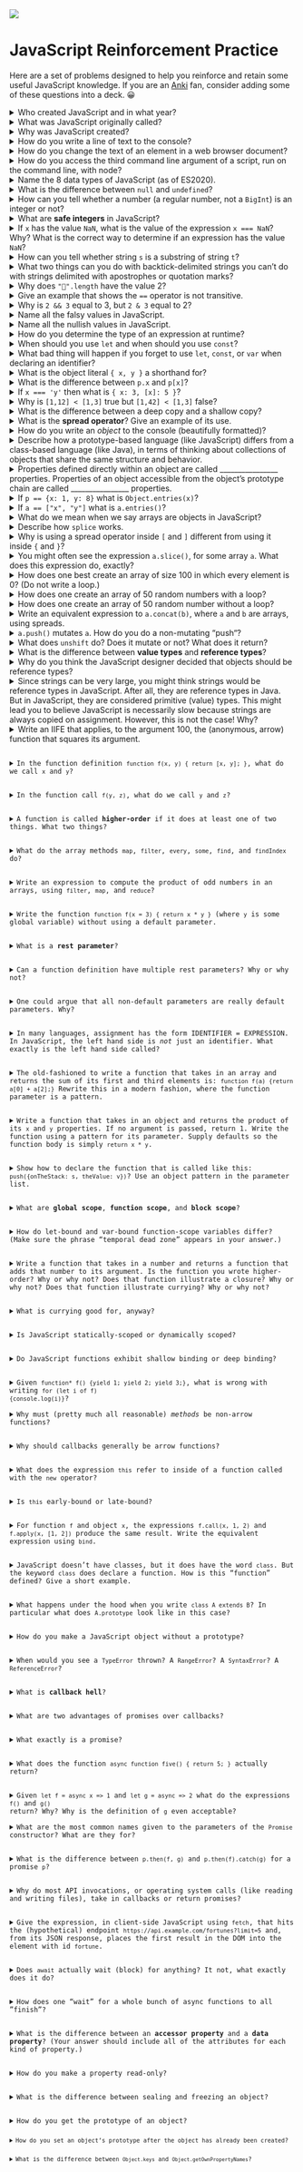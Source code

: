 <img src="https://raw.githubusercontent.com/rtoal/polyglot/master/docs/resources/javascript-logo-64.png">

# JavaScript Reinforcement Practice

Here are a set of problems designed to help you reinforce and retain some useful JavaScript knowledge. If you are an [Anki](https://apps.ankiweb.net/) fan, consider adding some of these questions into a deck. 😀

<details><summary>Who created JavaScript and in what year?</summary>Brendan Eich, 1995</details>

<details><summary>What was JavaScript originally called?</summary>Mocha</details>

<details><summary>Why was JavaScript created?</summary>Because Java, the language that was supposed to “run code in the browser” turned out to be too heavy and too slow</details>

<details><summary>How do you write a line of text to the console?</summary><code>console.log(<i>sometext</i>)</code></details>

<details><summary>How do you change the text of an element in a web browser document?</summary><code><i>element</i>.innerText = <i>sometext</i></code></details>

<details><summary>How do you access the third command line argument of a script, run on the command line, with node?</summary><code>process.argv[2]</code></details>

<details><summary>Name the 8 data types of JavaScript (as of ES2020).</summary>Undefined, Null, Boolean, Number, String, Symbol, BigInt, Object</details>

<details><summary>What is the difference between <code>null</code> and <code>undefined</code>?</summary><code>null</code> indicates the known absence of informationl <code>undefined</code> indicates not knowing a value</details>

<details><summary>How can you tell whether a number (a regular number, not a <code>BigInt</code>) is an integer or not?</summary><code>Number.isInteger(<i>x</i>)</code></details>

<details><summary>What are <b>safe integers</b> in JavaScript?</summary>Numbers in the range where representable values are packed tightly enough together that all integers are representable</details>

<details><summary>If <code>x</code> has the value <code>NaN</code>, what is the value of the expression <code>x === NaN</code>? Why? What is the correct way to determine if an expression has the value <code>NaN</code>?</summary>It’s <code>false</code> because <code>===</code> by definition produces <code>false</code> when one of its operands is <code>NaN</code>. You need to invoke <code>isNaN(x)</code></details>

<details><summary>How can you tell whether string <code>s</code> is a substring of string <code>t</code>?</summary><code>t.includes(s)</code></details>

<details><summary>What two things can you do with backtick-delimited strings you can’t do with strings delimited with apostrophes or quotation marks?</summary>Interpolate and represent multiline strings directly</details>

<details><summary>Why does <code>"🤣".length</code> have the value 2?</summary>The <code>length</code> method counts UTF-16 code units, not characters</details>

<details><summary>Give an example that shows the <code>==</code> operator is not transitive.</summary><code>"0x10" == 16</code>, <code>16 == "16"</code>, <code>"0x10" != "16"</code></details>

<details><summary>Why is <code>2 && 3</code> equal to 3, but <code>2 & 3</code> equal to 2?</summary>The former is a short circuit logical AND: since 2 is truthy it produces 3; the latter is just binary AND, and you can see that <code>0b0010 & 0b0011 === 0b0010</code></details>

<details><summary>Name all the falsy values in JavaScript.</summary><code>undefined</code>, <code>null</code>, <code>false</code>, <code>+0</code>, <code>-0</code>, <code>0n</code>, <code>NaN</code>, <code>""</code></details>

<details><summary>Name all the nullish values in JavaScript.</summary><code>undefined</code>, <code>null</code></details>

<details><summary>How do you determine the type of an expression at runtime?</summary><code>typeof(<i>e</i>)</code> produces the true type, but sometimes, <code><i>e</i>.constructor</code> will give you what you think of a type</details>

<details><summary>When should you use <code>let</code> and when should you use <code>const</code>?</summary>Bind with <code>let</code> if you will be changing the value bound to the indentifier; bind with <code>const</code> when the binding should be permanent</details>

<details><summary>What bad thing will happen if you forget to use <code>let</code>, <code>const</code>, or <code>var</code> when declaring an identifier?</summary>JavaScript creates a new property on the global object, a new global variable (!!), or if a variable already existed with that name, it is assigned to</details>

<details><summary>What is the object literal <code>{ x, y }</code> a shorthand for?</summary><code>{ x: x, y: y}</code></details>

<details><summary>What is the difference between <code>p.x</code> and <code>p[x]</code>?</summary><code>p.x</code> accesses the property of <code>p</code> named <code>"x"</code>; <code>p[x]</code> accesses the property of <code>p</code> whose name is the value stored in the variable <code>x</code></details>

<details><summary>If <code>x === 'y'</code> then what is <code>{ x: 3, [x]: 5 }</code>?</summary><code>{x: 3, y: 5}</code></details>

<details><summary>Why is <code>[1,12] < [1,3]</code> true but <code>[1,42] < [1,3]</code> false?</summary></details>

<details><summary>What is the difference between a deep copy and a shallow copy?</summary></details>

<details><summary>What is the <b>spread operator</b>? Give an example of its use.</summary></details>

<details><summary>How do you write an <i>object</i> to the console (beautifully formatted)?</summary></details>

<details><summary>Describe how a prototype-based language (like JavaScript) differs from a class-based language (like Java), in terms of thinking about collections of objects that share the same structure and behavior.</summary></details>

<details><summary>Properties defined directly within an object are called ________________ properties. Properties of an object accessible from the object’s prototype chain are called ________________ properties.</summary>Own; inherited</details>

<details><summary>If <code>p == {x: 1, y: 8}</code> what is <code>Object.entries(x)</code>?</summary><code>[ [x, 1], [y, 8] ]</code></details>

<details><summary>If <code>a == ["x", "y"]</code> what is <code>a.entries()</code>?</summary>An iterator that produces <code>[0, "x"]</code> and then <code>[1, "y"]</code></details>

<details><summary>What do we mean when we say arrays are objects in JavaScript?</summary>All types other than the seven primitive types in JavaScript are objects, hence arrays are objects</details>

<details><summary>Describe how <code>splice</code> works.</summary>It deletes zero or more elements from a given position in an array and optionally replaces these values with (an arbitrary nunber of) new elements. It returns the deleted elements in a new array</details>

<details><summary>Why is using a spread operator inside <code>[</code> and <code>]</code> different from using it inside <code>{</code> and <code>}</code>?</summary></details>

<details><summary>You might often see the expression <code>a.slice()</code>, for some array <code>a</code>. What does this expression do, exactly?</summary>It makes a shallow copy of <code>a</code></details>

<details><summary>How does one best create an array of size 100 in which every element is 0? (Do not write a loop.)</summary><code>Array(100).fill(0)</code></details>

<details><summary>How does one create an array of 50 random numbers with a loop?</summary><code>const a = []; while (a.length < 50) { a.push(Math.random()) }</code></details>

<details><summary>How does one create an array of 50 random number without a loop?</summary></details>

<details><summary>Write an equivalent expression to <code>a.concat(b)</code>, where <code>a</code> and <code>b</code> are arrays, using spreads.</summary><code>[...a, ...b]</code></details>

<details><summary><code>a.push()</code> mutates <code>a</code>. How do you do a non-mutating “push“?</summary></details>

<details><summary>What does <code>unshift</code> do? Does it mutate or not? What does it return?</summary></details>

<details><summary>What is the difference between <b>value types</b> and <b>reference types</b>?</summary></details>

<details><summary>Why do you think the JavaScript designer decided that objects should be reference types?</summary></details>

<details><summary>Since strings can be very large, you might think strings would be reference types in JavaScript. After all, they are reference types in Java. But in JavaScript, they are considered primitive (value) types. This might lead you to believe JavaScript is necessarily slow because strings are always copied on assignment. However, this is not the case! Why?</summary>You don’t need to copy them because they are immutable! So behind the scenes they are probably implemented as references, but the programmer doesn’t care</details>

<details><summary>Write an IIFE that applies, to the argument 100, the (anonymous, arrow) function that squares its argument.</summary><code>(x => x ** 2)(100)</details>

<details><summary>In the function definition <code>function f(x, y) { return [x, y]; }</code>, what do we call <code>x</code> and <code>y</code>?</summary>Parameters</details>

<details><summary>In the function call <code>f(y, z)</code>, what do we call <code>y</code> and <code>z</code>?</summary>Arguments</details>

<details><summary>A function is called <b>higher-order</b> if it does at least one of two things. What two things?</summary>Accept functions as arguments; Return a function</details>

<details><summary>What do the array methods <code>map</code>, <code>filter</code>, <code>every</code>, <code>some</code>, <code>find</code>, and <code>findIndex</code> do?</summary></details>

<details><summary>Write an expression to compute the product of odd numbers in an arrays, using <code>filter</code>, <code>map</code>, and <code>reduce</code>?</summary></details>

<details><summary>Write the function <code>function f(x = 3) { return x * y }</code> (where <code>y</code> is some global variable) without using a default parameter.</summary></details>

<details><summary>What is a <b>rest parameter</b>?</summary>A parameter that rolls up all the excess arguments into a single array. If there are no excess parameters the parameter value will be an empty array</details>

<details><summary>Can a function definition have multiple rest parameters? Why or why not?</summary>No, you wouldn’t know how many excess arguments to give each parameter (unless the language made up a weird rule, but it would be hard to remember and likely not useful in practice)</details>

<details><summary>One could argue that all non-default parameters are really default parameters. Why?</summary>They have a default value of <code>undefined</code>!</details>

<details><summary>In many languages, assignment has the form IDENTIFIER = EXPRESSION. In JavaScript, the left hand side is <em>not</em> just an identifier. What exactly is the left hand side called?</summary>A pattern</details>

<details><summary>The old-fashioned to write a function that takes in an array and returns the sum of its first and third elements is: <code>function f(a) {return a[0] + a[2];}</code> Rewrite this in a modern fashion, where the function parameter is a pattern.</summary></details>

<details><summary>Write a function that takes in an object and returns the product of its <code>x</code> and <code>y</code> properties. If no argument is passed, return 1. Write the function using a pattern for its parameter. Supply defaults so the function body is simply <code>return x * y</code>.</summary>
<pre>
function product({ x = 1, y = 1 }) {
    return x * y
}
</pre></details>

<details><summary>Show how to declare the function that is called like this: <code>push({onTheStack: s, theValue: v})</code>? Use an object pattern in the parameter list.</summary>
<pre>
function push({ onTheStack, theValue })
</pre></details>

<details><summary>What are <b>global scope</b>, <b>function scope</b>, and <b>block scope</b>?</summary></details>

<details><summary>How do let-bound and var-bound function-scope variables differ? (Make sure the phrase “temporal dead zone” appears in your answer.)</summary>Accessing <code>var</code>-bound function scope variables produce <code>undefined</code> in the temporal dead zone; accessing <code>let</code>-bound function scope variables throw a <code>ReferenceError</code></details>

<details><summary>Write a function that takes in a number and returns a function that adds that number to its argument. Is the function you wrote higher-order? Why or why not? Does that function illustrate a closure? Why or why not? Does that function illustrate currying? Why or why not?</summary></details>

<details><summary>What is currying good for, anyway?</summary>Partial application. You can do the computation on the first (few) arguments just once and apply that over and over again in the future</details>

<details><summary>Is JavaScript statically-scoped or dynamically scoped?</summary>Static</details>

<details><summary>Do JavaScript functions exhibit shallow binding or deep binding?</summary>Deep</details>

<details><summary>Given <code>function* f() {yield 1; yield 2; yield 3;}</code>, what is wrong with writing <code>for (let i of f) </summary></details>{console.log(i)}</code>?

<details><summary>Why must (pretty much all reasonable) <em>methods</em> be non-arrow functions?</summary>If it’s a method, it’s more than likely using the <code>this</code> expression which you want to refer to the receiver. An arrow function’s <code>this</code> does not refer to the receiver</details>

<details><summary>Why should callbacks generally be arrow functions?</summary>You don’t want the <code>this</code> expression to refer to the callback function itself</details>

<details><summary>What does the expression <code>this</code> refer to inside of a function called with the <code>new</code> operator?</summary>A newly created object</details>

<details><summary>Is <code>this</code> early-bound or late-bound?</summary>Late bound</details>

<details><summary>For function <code>f</code> and object <code>x</code>, the expressions <code>f.call(x, 1, 2)</code> and <code>f.apply(x, [1, 2])</code> produce the same result. Write the equivalent expression using <code>bind</code>.</summary></details>

<details><summary>JavaScript doesn’t have classes, but it does have the word <code>class</code>. But the keyword <code>class</code> does declare a function. How is this “function” defined? Give a short example.</summary></details>

<details><summary>What happens under the hood when you write <code>class A extends B</code>? In particular what does <code>A.prototype</code> look like in this case?</summary></details>

<details><summary>How do you make a JavaScript object without a prototype?</summary><code>Object.create(null)</code></details>

<details><summary>When would you see a <code>TypeError</code> thrown? A <code>RangeError</code>? A <code>SyntaxError</code>? A <code>ReferenceError</code>?</summary></details>

<details><summary>What is <b>callback hell</b>?</summary>The ugly and complicated nesting that arises from callbacks within callbacks</details>

<details><summary>What are two advantages of promises over callbacks?</summary>One is no callback hell, as promises are elegantly “chained”. Another is error handling is much simpler: a single catch will do!</details>

<details><summary>What exactly is a promise?</summary>An object representing a computation that may finish in the future</details>

<details><summary>What does the function <code>async function five() { return 5; }</code> actually return?</summary>A promise that resolves to 5</details>

<details><summary>Given <code>let f = async x => 1</code> and <code>let g = async => 2</code> what do the expressions <code>f()</code> and <code>g()</code> </summary></details>return? Why? Why is the definition of <code>g</code> even acceptable?

<details><summary>What are the most common names given to the parameters of the <code>Promise</code> constructor? What are they for?</summary></details>

<details><summary>What is the difference between <code>p.then(f, g)</code> and <code>p.then(f).catch(g)</code> for a promise <code>p</code>?</summary></details>

<details><summary>Why do most API invocations, or operating system calls (like reading and writing files), take in callbacks or return promises?</summary>They take an indefinite and possibly long time to complete</details>

<details><summary>Give the expression, in client-side JavaScript using <code>fetch</code>, that hits the (hypothetical) endpoint <code>https://api.example.com/fortunes?limit=5</code> and, from its JSON response, places the first result in the DOM into the element with id <code>fortune</code>.</summary></details>

<details><summary>Does <code>await</code> actually wait (block) for anything? It not, what exactly does it do?</summary></details>

<details><summary>How does one “wait” for a whole bunch of async functions to all ”finish”?</summary></details>

<details><summary>What is the difference between an <b>accessor property</b> and a <b>data property</b>? (Your answer should include all of the attributes for each kind of property.)</summary></details>

<details><summary>How do you make a property read-only?</summary></details>

<details><summary>What is the difference between sealing and freezing an object?</summary></details>

<details><summary>How do you get the prototype of an object?</summary><code>Object.getPrototypeOf(<i>someobject</i>)</details>

<details><summary>How do you set an object’s prototype after the object has already been created?</summary></details>

<details><summary>What is the difference between <code>Object.keys</code> and <code>Object.getOwnPropertyNames</code>?</summary></details>
